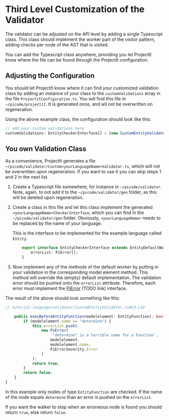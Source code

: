 
# Third Level Customization of the Validator

The validator can be adjusted on the API level by adding a single Typescript class. This class should implement
the worker part of the visitor pattern, adding checks per node of the AST that is visited.

You can add the Typescript class anywhere, providing you let ProjectIt know where the file can be found through
the ProjectIt configuration.

## Adjusting the Configuration
You should let ProjectIt know where it can find your customized validation class by adding an 
instance of your class to the `customValidations` array in
the file `ProjectitConfiguration.ts`. You will find this file in `~/picode/projectit`.
It is generated once, and wil not be overwritten on regeneration.

Using the above example class, the configuration should look like this:

```ts
// add your custom validations here
customValidations: EntityCheckerInterface[] = [new CustomEntityValidator()];
```

## You own Validation Class
As a convenience, ProjectIt generates a file `~/picode/validator/Custom<yourLanguageName>Validator.ts`, 
which will not be overwritten upon regeneration. If you want to use it you can skip steps 1 and 2 in the next
list.

1. Create a Typescript file somewhere, for instance in `~/picode/validator`. Note, again, 
  to not add it to the `~/picode/validator/gen` folder, as this will be deleted upon regeneration.
2. Create a class in this file and let this class implement the generated `<yourLanguageName>CheckerInterface`, 
  which you can find in the `~/picode/validator/gen` folder.
Obviously, `<yourLanguageName>` needs to be replaced by the name of your language.

    This is the interface to be implemented for the example language called `Entity`.

    ```ts
        export interface EntityCheckerInterface extends EntityDefaultWorker {
            errorList: PiError[];
        }
    ```

3. Now implement any of the methods of the default worker by putting in your validation in
the corresponding model element method. This method will override the (empty) default implementation.
The validation error should be pushed onto the `errorList` attribute. Therefore, each error must implement the
[PiError](/060_Under_the_Hood/020_The_PiTool_Interfaces/040_PiValidator_Interface#PiError) (TODO link) interface.

The result of the above should look something like this:

```ts
// tutorial-language/validator/CustomEntityValidator.ts#L9-L42

    public execBeforeEntityFunction(modelelement: EntityFunction): boolean {
        if (modelelement.name == "determine") {
            this.errorList.push(
                new PiError(
                    `"determine" is a terrible name for a Function`,
                    modelelement,
                    modelelement.name,
                    PiErrorSeverity.Error
                )
            );
            return true;
        }
        return false;
    }
}

```

In this example only nodes of type `EntityFunction` are checked. If the name of the node equals `determine` than an error is
pushed on the `errorList`.

If you want the walker to stop when an erroneous node is found you
should return `true`, else return `false`.



